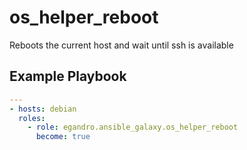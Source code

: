 os_helper_reboot
=========

Reboots the current host and wait until ssh is available

Example Playbook
----------------

```yml
---
- hosts: debian
  roles:
    - role: egandro.ansible_galaxy.os_helper_reboot
      become: true
```
